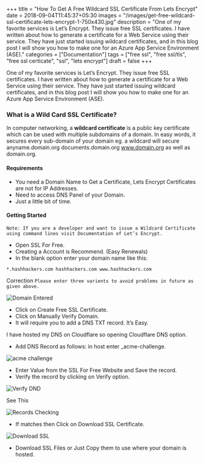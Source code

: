 +++
title = "How To Get A Free Wildcard SSL Certificate From Lets Encrypt"
date = 2018-09-04T11:45:37+05:30
images = "/images/get-free-wildcard-ssl-certificate-lets-encrypt-1-750x430.jpg"
description = "One of my favorite services is Let’s Encrypt. They issue free SSL certificates. I have written about how to generate a certificate for a Web Service using their service. They have just started issuing wildcard certificates, and in this blog post I will show you how to make one for an Azure App Service Environment (ASE)."
categories = ["Documentation"]
tags = ["free ssl", "free ssl/tls", "free ssl certicate", "ssl", "lets encrypt"]
draft = false
+++

One of my favorite services is Let’s Encrypt. They issue free SSL certificates. I have written about how to generate a certificate for a Web Service using their service. They have just started issuing wildcard certificates, and in this blog post I will show you how to make one for an Azure App Service Environment (ASE).

### What is a Wild Card SSL Certificate?

In computer networking, a **wildcard certificate** is a public key certificate which can be used with multiple subdomains of a domain. In easy words, it secures every sub-domain of your domain eg. a wildcard will secure anyname.domain.org documents.domain.org www.domain.org as well as domain.org.

#### Requirements
* You need a Domain Name to Get a Certificate, Lets Encrypt Certificates are not for IP Addresses.
* Need to access DNS Panel of your Domain.
* Just a little bit of time.

#### Getting Started

`Note: If you are a developer and want to issue a Wildcard Certificate using command lines visit Documentation of Let’s Encrypt.`

* Open SSL For Free.
* Creating a Account is Recommend. (Easy Renewals)
* In the blank option enter your domain name like this:

```
*.hashhackers.com hashhackers.com www.hashhackers.com
```

Correction `Please enter three varients to avoid problems in future as given above.`

![Domain Entered](/images/getting-started.png)

* Click on Create Free SSL Certificate.
* Click on Manually Verify Domain.
* It will require you to add a DNS TXT record. It’s Easy.

I have hosted my DNS on Cloudflare so opening Cloudflare DNS option.

* Add DNS Record as follows: in host enter _acme-challenge.

![acme challenge](/images/adding-txt-record-dns.png)

* Enter Value from the SSL For Free Website and Save the record.
* Verify the record by clicking on Verify option.

![Verify DND](/images/verify-dns.png)

See This

![Records Checking](/images/dns-record-found.png)

* If matches then Click on Download SSL Certificate.

![Download SSL](/images/generating-ssl.png)

* Download SSL Files or Just Copy them to use where your domain is hosted.
